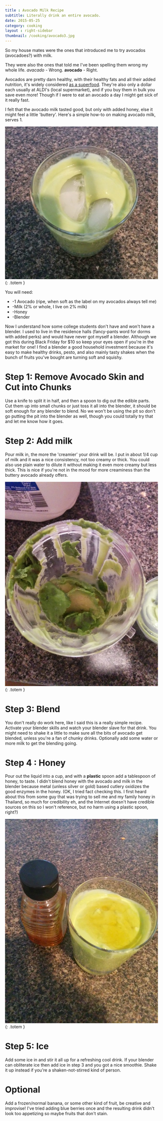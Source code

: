 ```yaml
---
title : Avocado Milk Recipe
subtitle: Literally drink an entire avocado.
date: 2015-05-25
category: cooking
layout : right-sidebar
thumbnail: /cooking/avocado3.jpg
---
```


So my house mates were the ones that introduced me to try avocados (avocadoes?) with milk. 

They were also the ones that told me I've been spelling them wrong my whole life. *avacado* - Wrong. **avocado** - Right.

Avocados are pretty darn healthy, with their healthy fats and all their added nutrition, it's widely considered [as a superfood](http://www.care2.com/greenliving/10-health-benefits-of-this-incredible-superfruit.html). They're also only a dollar each usually at ALDI's (local supermarket), and if you buy them in bulk you save even more! Though if I were to eat an avocado a day I might get sick of it really fast. 

<!-- more -->

I felt that the avocado milk tasted good, but only with added honey, else it might feel a little 'buttery'. Here's a simple how-to on making avocado milk, serves 1. 

![Final Product](/assets/images/posts/cooking/avocado3.jpg){: .totem }

You will need:
- -1 Avocado (ripe, when soft as the label on my avocados always tell me)
- -Milk (2% or whole, I live on 2% milk)
- -Honey
- -Blender

Now I understand how some college students don't have and won't have a blender. I used to live in the residence halls (fancy-pants word for dorms with added perks) and would have never got myself a blender. Although we got this during Black Friday for $10 so keep your eyes open if you're in the market for one! I find a blender a good household investment because it's easy to make healthy drinks, pesto, and also mainly tasty shakes when the bunch of fruits you've bought are turning soft and squishy.

# Step 1: Remove Avocado Skin and Cut into Chunks

Use a knife to split it in half, and then a spoon to dig out the edible parts. Cut them up into small chunks or just toss it all into the blender, it should be soft enough for any blender to blend. No we won't be using the pit so don't go putting the pit into the blender as well, though you could totally try that and let me know how it goes. 

# Step 2: Add milk

Pour milk in, the more the 'creamier' your drink will be. I put in about 1/4 cup of milk and it was a nice consistency, not too creamy or thick. You could also use plain water to dilute it without making it even more creamy but less thick. This is nice if you're not in the mood for more creaminess than the buttery avocado already offers. 

![Chunky](/assets/images/posts/cooking/avocado1.jpg){: .totem }

# Step 3: Blend

You don't really do work here, like I said this is a really simple recipe. Activate your blender skills and watch your blender slave for that drink. You might need to shake it a little to make sure all the bits of avocado get blended, unless you're a fan of chunky drinks. Optionally add some water or more milk to get the blending going. 


# Step 4 : Honey

Pour out the liquid into a cup, and with a **plastic** spoon add a tablespoon of honey, to taste. I didn't blend honey with the avocado and milk in the blender because metal (unless silver or gold) based cutlery oxidizes the good enzymes in the honey. (OK, I tried fact checking this. I first heard about this from some guy that was trying to sell me and my family honey in Thailand, so much for credibility eh, and the Internet doesn't have credible sources on this so I won't reference, but no harm using a plastic spoon, right?)

![Honey](/assets/images/posts/cooking/avocado2.jpg){: .totem }

# Step 5: Ice

Add some ice in and stir it all up for a refreshing cool drink. If your blender can obliterate ice then add ice in step 3 and you got a nice smoothie. Shake it up instead if you're a shaken-not-stirred kind of person.

# Optional

Add a frozen/normal banana, or some other kind of fruit, be creative and improvise! I've tried adding blue berries once and the resulting drink didn't look too appetizing so maybe fruits that don't stain. 